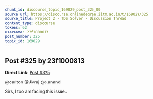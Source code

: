 ```yaml
---
chunk_id: discourse_topic_169029_post_325_00
source_url: https://discourse.onlinedegree.iitm.ac.in/t/169029/325
source_title: Project 2 - TDS Solver - Discussion Thread
content_type: discourse
tokens: 62
username: 23f1000813
post_number: 325
topic_id: 169029
---
```


## Post #325 by 23f1000813

**Direct Link**: [Post #325](https://discourse.onlinedegree.iitm.ac.in/t/169029/325)

@carlton @Jivraj @s.anand

Sirs, I too am facing this issue..
